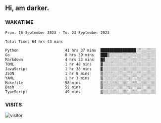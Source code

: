 ## Hi, am darker.

### WAKATIME

<!--START_SECTION:waka-->

```txt
From: 16 September 2023 - To: 23 September 2023

Total Time: 64 hrs 43 mins

Python                     41 hrs 37 mins  ████████████████░░░░░░░░░   64.31 %
Go                         8 hrs 39 mins   ███▒░░░░░░░░░░░░░░░░░░░░░   13.38 %
Markdown                   4 hrs 23 mins   █▓░░░░░░░░░░░░░░░░░░░░░░░   06.80 %
TOML                       1 hr 48 mins    ▓░░░░░░░░░░░░░░░░░░░░░░░░   02.78 %
JavaScript                 1 hr 38 mins    ▓░░░░░░░░░░░░░░░░░░░░░░░░   02.54 %
JSON                       1 hr 8 mins     ▒░░░░░░░░░░░░░░░░░░░░░░░░   01.77 %
YAML                       1 hr 3 mins     ▒░░░░░░░░░░░░░░░░░░░░░░░░   01.64 %
Makefile                   58 mins         ▒░░░░░░░░░░░░░░░░░░░░░░░░   01.51 %
Bash                       52 mins         ▒░░░░░░░░░░░░░░░░░░░░░░░░   01.35 %
TypeScript                 49 mins         ▒░░░░░░░░░░░░░░░░░░░░░░░░   01.28 %
```

<!--END_SECTION:waka-->

### VISITS
<!-- i should probably build this when i will have some time -->
![visitor](https://profile-counter.glitch.me/sanix-darker/count.svg)
